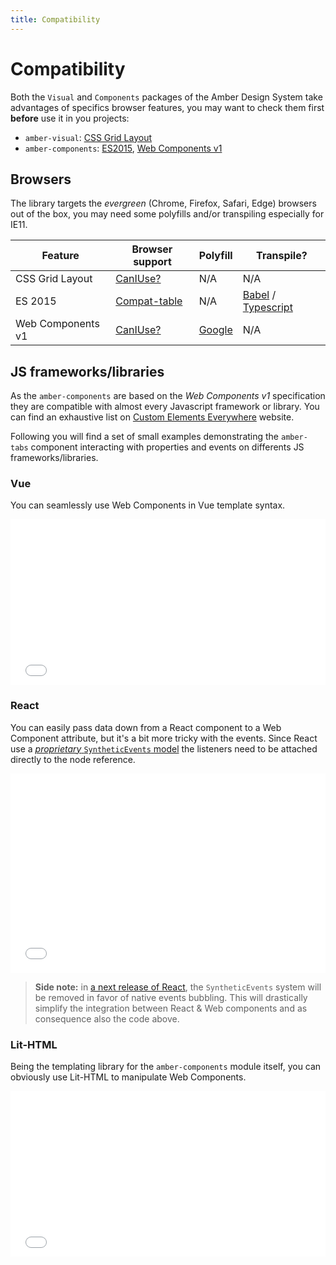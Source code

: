 ```yaml
---
title: Compatibility
---
```


# Compatibility
Both the `Visual` and `Components` packages of the Amber Design System take advantages of specifics browser features, you may want to check them first **before** use it in you projects:

* `amber-visual`: [CSS Grid Layout](https://developer.mozilla.org/en-US/docs/Web/CSS/CSS_Grid_Layout)
* `amber-components`: [ES2015](https://developer.mozilla.org/en-US/docs/Web/JavaScript/New_in_JavaScript), [Web Components v1](https://developer.mozilla.org/en-US/docs/Web/Web_Components)

## Browsers
The library targets the *evergreen* (Chrome, Firefox, Safari, Edge) browsers out of the box, you may need some polyfills and/or transpiling especially for IE11.

| Feature | Browser support | Polyfill | Transpile? |
|---------|-----------------|----------|------------------|
| CSS Grid Layout | [CanIUse?](https://caniuse.com/#feat=css-grid) | N/A | N/A |
| ES 2015 | [Compat-table](https://kangax.github.io/compat-table/es6/) | N/A | [Babel](https://babeljs.io/) / [Typescript](https://www.typescriptlang.org/index.html) |
| Web Components v1 | [CanIUse?](https://caniuse.com/#feat=shadowdomv1) | [Google](https://github.com/webcomponents/webcomponentsjs)| N/A |

## JS frameworks/libraries
As the `amber-components` are based on the *Web Components v1* specification they are compatible with almost every Javascript framework or library. You can find an exhaustive list on [Custom Elements Everywhere](https://custom-elements-everywhere.com/) website.

Following you will find a set of small examples demonstrating the `amber-tabs` component interacting with properties and events on differents JS frameworks/libraries.

### Vue
You can seamlessly use Web Components in Vue template syntax.

<iframe height="265" style="width: 100%;" scrolling="no" title="Amber-Vue" src="//codepen.io/bitrock/embed/MLWxGJ/?height=265&theme-id=0&default-tab=html,resultundefined" frameborder="no" allowtransparency="true" allowfullscreen="true">
  See the Pen <a href='https://codepen.io/bitrock/pen/MLWxGJ/'>Amber-Vue</a> by Bitrock
  (<a href='https://codepen.io/bitrock'>@bitrock</a>) on <a href='https://codepen.io'>CodePen</a>.
</iframe>

### React
You can easily pass data down from a React component to a Web Component attribute, but it's a bit more tricky with the events. Since React use a [*proprietary* `SyntheticEvents` model](https://reactjs.org/docs/events.html) the listeners need to be attached directly to the node reference.

<iframe height="319" style="width: 100%;" scrolling="no" title="Amber-React" src="//codepen.io/bitrock/embed/QYLJyj/?height=319&theme-id=0&default-tab=js,resultundefined" frameborder="no" allowtransparency="true" allowfullscreen="true">
  See the Pen <a href='https://codepen.io/bitrock/pen/QYLJyj/'>Amber-React</a> by Bitrock
  (<a href='https://codepen.io/bitrock'>@bitrock</a>) on <a href='https://codepen.io'>CodePen</a>.
</iframe>

> **Side note:** in [a next release of React](https://github.com/facebook/react/issues/13525), the `SyntheticEvents` system will be removed in favor of native events bubbling. This will drastically simplify the integration between React & Web components and as consequence also the code above.

<!-- ### Angular 2+ -->

### Lit-HTML
Being the templating library for the `amber-components` module itself, you can obviously use Lit-HTML to manipulate Web Components.

<iframe height="265" style="width: 100%;" scrolling="no" title="Amber-Lit" src="//codepen.io/bitrock/embed/pGoBWp/?height=265&theme-id=0&default-tab=js,resultundefined" frameborder="no" allowtransparency="true" allowfullscreen="true">
  See the Pen <a href='https://codepen.io/bitrock/pen/pGoBWp/'>Amber-Lit</a> by Bitrock
  (<a href='https://codepen.io/bitrock'>@bitrock</a>) on <a href='https://codepen.io'>CodePen</a>.
</iframe>